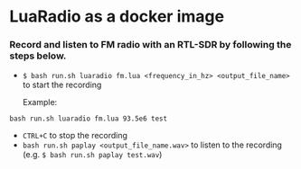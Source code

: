# LuaRadio as a docker image

### Record and listen to FM radio with an RTL-SDR by following the steps below. 

- `$ bash run.sh luaradio fm.lua <frequency_in_hz> <output_file_name>` to start the recording 

  Example: 
```
bash run.sh luaradio fm.lua 93.5e6 test
```

- `CTRL+C` to stop the recording
- `bash run.sh paplay <output_file_name.wav>` to listen to the recording (e.g. `$ bash run.sh paplay test.wav`)
